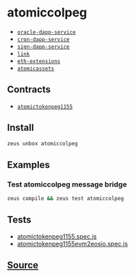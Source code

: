 
atomiccolpeg
====================









* [`oracle-dapp-service`](oracle-dapp-service.md)
* [`cron-dapp-service`](cron-dapp-service.md)
* [`sign-dapp-service`](sign-dapp-service.md)
* [`link`](link.md)
* [`eth-extensions`](eth-extensions.md)
* [`atomicassets`](atomicassets.md)



## Contracts
* [`atomictokenpeg1155`](https://github.com/liquidapps-io/zeus-sdk/tree/master/boxes/groups/sample/atomiccolpeg/contracts/eos/atomictokenpeg1155)
## Install
```bash
zeus unbox atomiccolpeg
```
## Examples
### Test atomiccolpeg message bridge
```bash
zeus compile && zeus test atomiccolpeg
```










## Tests 
* [atomictokenpeg1155.spec.js](https://github.com/liquidapps-io/zeus-sdk/tree/master/boxes/groups/sample/atomiccolpeg/test/atomictokenpeg1155.spec.js)
* [atomictokenpeg1155evm2eosio.spec.js](https://github.com/liquidapps-io/zeus-sdk/tree/master/boxes/groups/sample/atomiccolpeg/test/atomictokenpeg1155evm2eosio.spec.js)
## [Source](https://github.com/liquidapps-io/zeus-sdk/tree/master/boxes/groups/sample/atomiccolpeg)